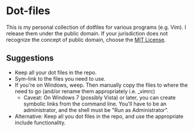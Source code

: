 # Dot-files

This is my personal collection of dotfiles for various programs (e.g. Vim). 
I release them under the public domain. If your jurisdiction does not recognize
the concept of public domain, choose the [MIT License](LICENSE).

## Suggestions

- Keep all your dot files in the repo.
- Sym-link to the files you need to use.
- If you're on Windows, weep. Then manually copy the files to where the need to go (and/or rename them appropriately i.e. \_vimrc)
	- Caveat: On Windows 7 (possibly Vista) or later, you can create symbolic
	  links from the command line. You'll have to be an administrator, and the
		shell must be "Run as Administrator".
- Alternative: Keep all you dot files in the repo, and use the appropriate include functionality.
